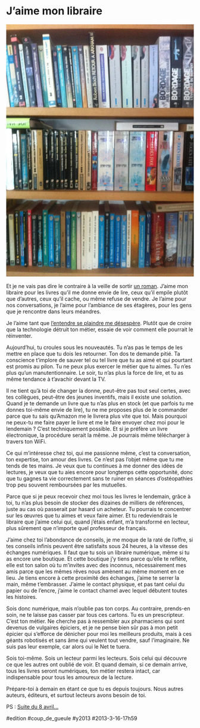# J’aime mon libraire

![](_i/4t-biblio1.webp)

Et je ne vais pas dire le contraire à la veille de sortir [un roman](../../page/la-quatrieme-theorie). J’aime mon libraire pour les livres qu’il me donne envie de lire, ceux qu’il empile plutôt que d’autres, ceux qu’il cache, ou même refuse de vendre. Je l’aime pour nos conversations, je l’aime pour l’ambiance de ses étagères, pour les gens que je rencontre dans leurs méandres.

Je l’aime tant que [l’entendre se plaindre me désespère](http://www.actualitte.com/librairies/librairie-quelques-solutions-contre-pauperisation-du-secteur-41026.htm). Plutôt que de croire que la technologie détruit ton métier, essaie de voir comment elle pourrait le réinventer.

Aujourd’hui, tu croules sous les nouveautés. Tu n’as pas le temps de les mettre en place que tu dois les retourner. Ton dos te demande pitié. Ta conscience t’implore de sauver tel ou tel livre que tu as aimé et qui pourtant est promis au pilon. Tu ne peux plus exercer le métier que tu aimes. Tu n’es plus qu’un manutentionnaire. Le soir, tu n’as plus la force de lire, et tu as même tendance à t’avachir devant la TV.

Il ne tient qu’à toi de changer la donne, peut-être pas tout seul certes, avec tes collègues, peut-être des jeunes inventifs, mais il existe une solution. Quand je te demande un livre que tu n’as plus en stock (et que parfois tu me donnes toi-même envie de lire), tu ne me proposes plus de le commander parce que tu sais qu’Amazon me le livrera plus vite que toi. Mais pourquoi ne peux-tu me faire payer le livre et me le faire envoyer chez moi pour le lendemain ? C’est techniquement possible. Et si je préfère un livre électronique, la procédure serait la même. Je pourrais même télécharger à travers ton WiFi.

Ce qui m’intéresse chez toi, qui me passionne même, c’est ta conversation, ton expertise, ton amour des livres. Ce n’est pas l’objet même que tu me tends de tes mains. Je veux que tu continues à me donner des idées de lectures, je veux que tu aies encore pour longtemps cette opportunité, donc que tu gagnes ta vie correctement sans te ruiner en séances d’ostéopathies trop peu souvent remboursées par les mutuelles.

Parce que si je peux recevoir chez moi tous les livres le lendemain, grâce à toi, tu n’as plus besoin de stocker des dizaines de milliers de références, juste au cas où passerait par hasard un acheteur. Tu pourrais te concentrer sur les œuvres que tu aimes et veux faire aimer. Et tu redeviendrais le libraire que j’aime celui qui, quand j’étais enfant, m’a transformé en lecteur, plus sûrement que n’importe quel professeur de français.

J’aime chez toi l’abondance de conseils, je me moque de la raté de l’offre, si tes conseils infinis peuvent être satisfaits sous 24 heures, à la vitesse des échanges numériques. Il faut que tu sois un libraire numérique, même si tu as encore une boutique. Et cette boutique j’y tiens parce qu’elle te reflète, elle est ton salon où tu m’invites avec des inconnus, nécessairement mes amis parce que les mêmes rêves nous amènent au même moment en ce lieu. Je tiens encore à cette proximité des échanges, j’aime te serrer la main, même t’embrasser. J’aime le contact physique, et pas tant celui du papier ou de l’encre, j’aime le contact charnel avec lequel débutent toutes les histoires.

Sois donc numérique, mais n’oublie pas ton corps. Au contraire, prends-en soin, ne te laisse pas casser par tous ces cartons. Tu es un prescripteur. C’est ton métier. Ne cherche pas à ressembler aux pharmaciens qui sont devenus de vulgaires épiciers, et je ne pense bien sûr pas à mon petit épicier qui s’efforce de dénicher pour moi les meilleurs produits, mais à ces géants robotisés et sans âme qui veulent tout vendre, sauf l’imaginaire. Ne suis pas leur exemple, car alors oui le Net te tuera.

Sois toi-même. Sois un lecteur parmi les lecteurs. Sois celui qui découvre ce que les autres ont oublié de voir. Et quand demain, si ce demain arrive, tous les livres seront numériques, ton métier restera intact, car indispensable pour tous les amoureux de la lecture.

Prépare-toi à demain en étant ce que tu es depuis toujours. Nous autres auteurs, éditeurs, et surtout lecteurs avons besoin de toi.

PS : [Suite du 8 avril...](../4/jaime-toujours-les-libraires.md)

#edition #coup_de_gueule #y2013 #2013-3-16-17h59
